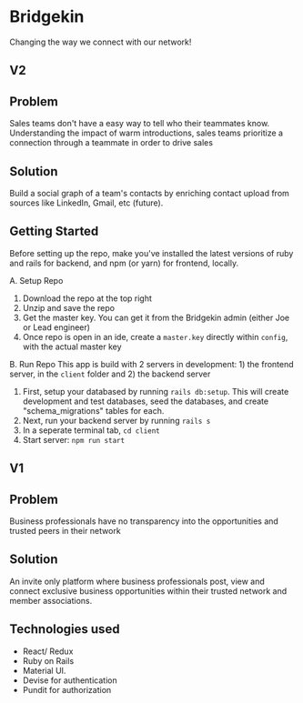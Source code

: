 # Bridgekin
Changing the way we connect with our network!

## V2
## Problem
Sales teams don't have a easy way to tell who their teammates know. Understanding the impact of warm introductions, sales teams prioritize a connection through a teammate in order to drive sales

## Solution
Build a social graph of a team's contacts by enriching contact upload from sources like LinkedIn, Gmail, etc (future).

## Getting Started
Before setting up the repo, make you've installed the latest versions of ruby and rails for backend, and npm (or yarn) for frontend, locally.

A. Setup Repo
1. Download the repo at the top right
2. Unzip and save the repo
3. Get the master key. You can get it from the Bridgekin admin (either Joe or Lead engineer)
4. Once repo is open in an ide, create a ```master.key``` directly within ```config```, with the actual master key

B. Run Repo
This app is build with 2 servers in development: 1) the frontend server, in the ```client``` folder and 2) the backend server
1. First, setup your databased by running ```rails db:setup```. This will create development and test databases, seed the databases, and create "schema_migrations" tables for each.
2. Next, run your backend server by running ```rails s```
3. In a seperate terminal tab, ```cd client```
4. Start server: ``` npm run start ```

## V1
## Problem
Business professionals have no transparency into the opportunities and trusted peers in their network

## Solution
An invite only platform where business professionals post, view and connect exclusive business opportunities within their trusted network and member associations. 

## Technologies used
- React/ Redux
- Ruby on Rails
- Material UI.
- Devise for authentication
- Pundit for authorization
 
